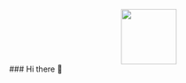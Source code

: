 <div id="header" align="center">
  <div id="header" align="center">
    <img src="https://media2.giphy.com/media/L1R1tvI9svkIWwpVYr/giphy.gif?cid=ecf05e4797k0qxzmntft0pcljukubb8raofm9rvdy5zz3w2k&ep=v1_gifs_search&rid=giphy.gif&ct=g" width="100"/>
  </div>
</div>
### Hi there 👋

<!--
**Defolto/Defolto** is a ✨ _special_ ✨ repository because its `README.md` (this file) appears on your GitHub profile.

Here are some ideas to get you started:

- 🔭 I’m currently working on ...
- 🌱 I’m currently learning ...
- 👯 I’m looking to collaborate on ...
- 🤔 I’m looking for help with ...
- 💬 Ask me about ...
- 📫 How to reach me: ...
- 😄 Pronouns: ...
- ⚡ Fun fact: ...
-->
